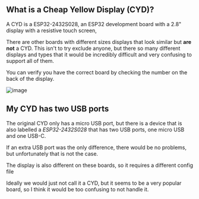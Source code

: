## What is a Cheap Yellow Display (CYD)?

A CYD is a ESP32-2432S028, an ESP32 development board with a 2.8" display with a resistive touch screen,

There are other boards with different sizes displays that look similar but **are not** a CYD. This isn't to try exclude anyone, but there so many different displays and types that it would be incredibly difficult and very confusing to support all of them.

You can verify you have the correct board by checking the number on the back of the display.

![image](https://github.com/witnessmenow/ESP32-Cheap-Yellow-Display/assets/1562562/d23bf84f-f34b-4814-b609-87c359d6334e)

## My CYD has two USB ports

The original CYD only has a micro USB port, but there is a device that is also labelled a *ESP32-2432S028* that has two USB ports, one micro USB and one USB-C.

If an extra USB port was the only difference, there would be no problems, but unfortunately that is not the case.

The display is also different on these boards, so it requires a different config file

Ideally we would just not call it a CYD, but it seems to be a very popular board, so I think it would be too confusing to not handle it.
